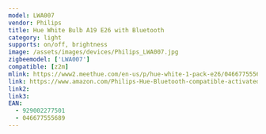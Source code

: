 ```yaml
---
model: LWA007
vendor: Philips
title: Hue White Bulb A19 E26 with Bluetooth
category: light
supports: on/off, brightness
image: /assets/images/devices/Philips_LWA007.jpg
zigbeemodel: ['LWA007']
compatible: [z2m]
mlink: https://www2.meethue.com/en-us/p/hue-white-1-pack-e26/046677555689
link: https://www.amazon.com/Philips-Hue-Bluetooth-compatible-activated/dp/B07VX5BJR6/
link2: 
link3: 
EAN:
  - 929002277501
  - 046677555689
---
```

